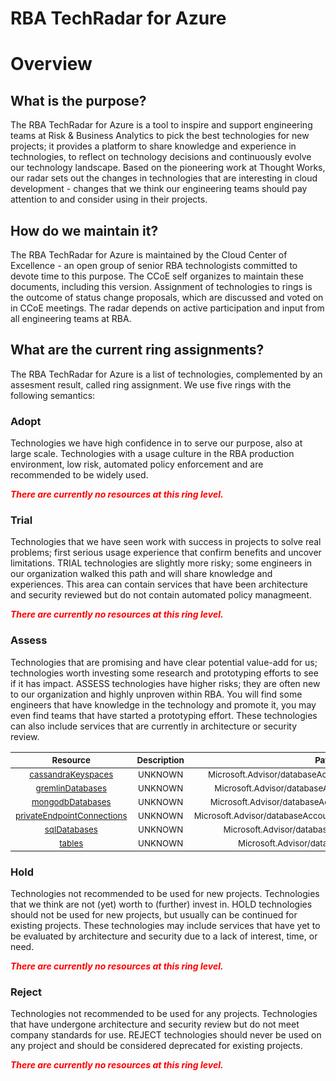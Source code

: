 
RBA TechRadar for Azure
=======================

# Overview

## What is the purpose?


The RBA TechRadar for Azure is a tool to inspire and support engineering teams at Risk & Business Analytics to pick the best technologies for new projects; it provides a platform to share knowledge and experience in technologies, to reflect on technology decisions and continuously evolve our technology landscape.  Based on the pioneering work at Thought Works, our radar sets out the changes in technologies that are interesting in cloud development - changes that we think our engineering teams should pay attention to and consider using in their projects.
## How do we maintain it?


The RBA TechRadar for Azure is maintained by the Cloud Center of Excellence - an open group of senior RBA technologists committed to devote time to this purpose.  The CCoE self organizes to maintain these documents, including this version.  Assignment of technologies to rings is the outcome of status change proposals, which are discussed and voted on in CCoE meetings.  The radar depends on active participation and input from all engineering teams at RBA.
## What are the current ring assignments?


The RBA TechRadar for Azure is a list of technologies, complemented by an assesment result, called ring assignment.  We use five rings with the following semantics:
### Adopt


Technologies we have high confidence in to serve our purpose, also at large scale.  Technologies with a usage culture in the RBA production environment, low risk, automated policy enforcement and are recommended to be widely used.  
  
***<font color="red"> There are currently no resources at this ring level. </font>***
### Trial


Technologies that we have seen work with success in projects to solve real problems;  first serious usage experience that confirm benefits and uncover limitations.  TRIAL technologies are slightly more risky; some engineers in our organization walked this path and will share knowledge and experiences.  This area can contain services that have been architecture and security reviewed but do not contain automated policy managmeent.  
  
***<font color="red"> There are currently no resources at this ring level. </font>***
### Assess


Technologies that are promising and have clear potential value-add for us; technologies worth investing some research and prototyping efforts to see if it has impact.  ASSESS technologies have higher risks;  they are often new to our organization and highly unproven within RBA.  You will find some engineers that have knowledge in the technology and promote it, you may even find teams that have started a prototyping effort.  These technologies can also include services that are currently in architecture or security review.  

|<sub>Resource</sub>|<sub>Description</sub>|<sub>Path</sub>|<sub>Status</sub>|
| :---: | :---: | :---: | :---: |
|<sub>[cassandraKeyspaces](https://github.com/openrba/python-azure-techradar/tree/master/Microsoft.Advisor/databaseAccounts/cassandraKeyspaces)</sub>|<sub>UNKNOWN</sub>|<sub>Microsoft.Advisor/databaseAccounts/cassandraKeyspaces</sub>|<sub>ASSESS</sub>|
|<sub>[gremlinDatabases](https://github.com/openrba/python-azure-techradar/tree/master/Microsoft.Advisor/databaseAccounts/gremlinDatabases)</sub>|<sub>UNKNOWN</sub>|<sub>Microsoft.Advisor/databaseAccounts/gremlinDatabases</sub>|<sub>ASSESS</sub>|
|<sub>[mongodbDatabases](https://github.com/openrba/python-azure-techradar/tree/master/Microsoft.Advisor/databaseAccounts/mongodbDatabases)</sub>|<sub>UNKNOWN</sub>|<sub>Microsoft.Advisor/databaseAccounts/mongodbDatabases</sub>|<sub>ASSESS</sub>|
|<sub>[privateEndpointConnections](https://github.com/openrba/python-azure-techradar/tree/master/Microsoft.Advisor/databaseAccounts/privateEndpointConnections)</sub>|<sub>UNKNOWN</sub>|<sub>Microsoft.Advisor/databaseAccounts/privateEndpointConnections</sub>|<sub>ASSESS</sub>|
|<sub>[sqlDatabases](https://github.com/openrba/python-azure-techradar/tree/master/Microsoft.Advisor/databaseAccounts/sqlDatabases)</sub>|<sub>UNKNOWN</sub>|<sub>Microsoft.Advisor/databaseAccounts/sqlDatabases</sub>|<sub>ASSESS</sub>|
|<sub>[tables](https://github.com/openrba/python-azure-techradar/tree/master/Microsoft.Advisor/databaseAccounts/tables)</sub>|<sub>UNKNOWN</sub>|<sub>Microsoft.Advisor/databaseAccounts/tables</sub>|<sub>ASSESS</sub>|

### Hold


Technologies not recommended to be used for new projects. Technologies that we think are not (yet) worth to (further) invest in.  HOLD technologies should not be used for new projects, but usually can be continued for existing projects.  These technologies may include services that have yet to be evaluated by architecture and security due to a lack of interest, time, or need.  
  
***<font color="red"> There are currently no resources at this ring level. </font>***
### Reject


Technologies not recommended to be used for any projects. Technologies that have undergone architecture and security review but do not meet company standards for use.  REJECT technologies should never be used on any project and should be considered deprecated for existing projects.  
  
***<font color="red"> There are currently no resources at this ring level. </font>***
